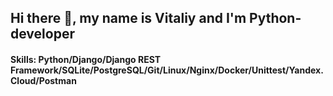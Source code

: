 ## Hi there 👋, my name is Vitaliy and I'm Python-developer

#### Skills: Python/Django/Django REST Framework/SQLite/PostgreSQL/Git/Linux/Nginx/Docker/Unittest/Yandex.Cloud/Postman
